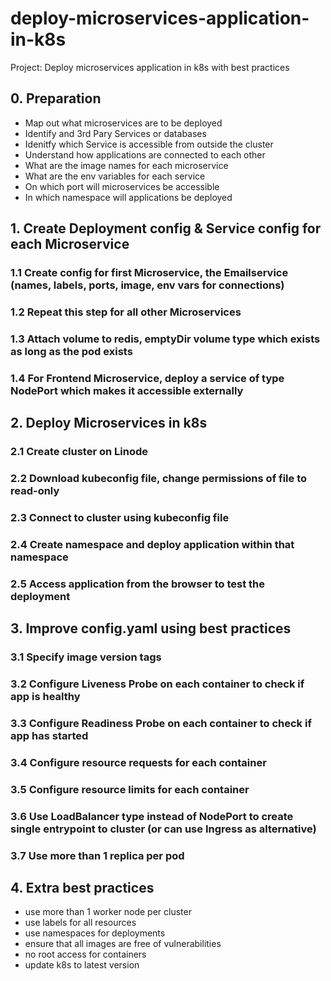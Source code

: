 # deploy-microservices-application-in-k8s
Project: Deploy microservices application in k8s with best practices

## 0. Preparation
- Map out what microservices are to be deployed
- Identify and 3rd Pary Services or databases
- Idenitfy which Service is accessible from outside the cluster
- Understand how applications are connected to each other
- What are the image names for each microservice
- What are the env variables for each service
- On which port will microservices be accessible
- In which namespace will applications be deployed

## 1. Create Deployment config & Service config for each Microservice

### 1.1 Create config for first Microservice, the Emailservice (names, labels, ports, image, env vars for connections)

### 1.2 Repeat this step for all other Microservices

### 1.3 Attach volume to redis, emptyDir volume type which exists as long as the pod exists

### 1.4 For Frontend Microservice, deploy a service of type NodePort which makes it accessible externally

## 2. Deploy Microservices in k8s

### 2.1 Create cluster on Linode

### 2.2 Download kubeconfig file, change permissions of file to read-only

### 2.3 Connect to cluster using kubeconfig file

### 2.4 Create namespace and deploy application within that namespace

### 2.5 Access application from the browser to test the deployment

## 3. Improve config.yaml using best practices

### 3.1 Specify image version tags

### 3.2 Configure Liveness Probe on each container to check if app is healthy

### 3.3 Configure Readiness Probe on each container to check if app has started

### 3.4 Configure resource requests for each container

### 3.5 Configure resource limits for each container

### 3.6 Use LoadBalancer type instead of NodePort to create single entrypoint to cluster (or can use Ingress as alternative)

### 3.7 Use more than 1 replica per pod

## 4. Extra best practices

- use more than 1 worker node per cluster
- use labels for all resources
- use namespaces for deployments
- ensure that all images are free of vulnerabilities
- no root access for containers
- update k8s to latest version








